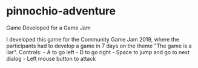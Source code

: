# pinnochio-adventure
Game Developed for a Game Jam

I developed this game for the Community Game Jam 2019, where the participants had to develop a game in 7 days on the theme "The game is a liar".
 Controls:
      - A to go left
      - D to go right
      - Space to jump and go to next dialog
      - Left mouse button to attack
